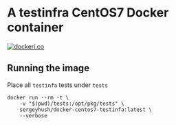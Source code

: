 # A testinfra CentOS7 Docker container

[![dockeri.co](https://dockeri.co/image/sergeyhush/docker-centos7-testinfra)](https://hub.docker.com/r/sergeyhush/docker-centos7-testinfra)

## Running the image

Place all `testinfa` tests under `tests`

```
docker run --rm -t \
    -v "$(pwd)/tests:/opt/pkg/tests" \
    sergeyhush/docker-centos7-testinfa:latest \
    --verbose
```
